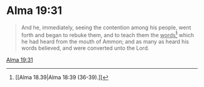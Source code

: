 # Alma 19:31

> And he, immediately, seeing the contention among his people, went forth and began to rebuke them, and to teach them the <u>words</u>[^a] which he had heard from the mouth of Ammon; and as many as heard his words believed, and were converted unto the Lord.

[Alma 19:31](https://www.churchofjesuschrist.org/study/scriptures/bofm/alma/19?lang=eng&id=p31#p31)


[^a]: [[Alma 18.39|Alma 18:39 (36-39).]]
